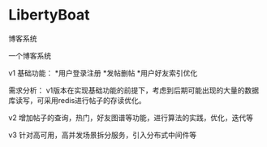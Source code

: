 # LibertyBoat
博客系统

一个博客系统

v1
基础功能：
*用户登录注册
*发帖删帖
*用户好友索引优化

需求分析：
v1版本在实现基础功能的前提下，考虑到后期可能出现的大量的数据库读写，可采用redis进行帖子的存读优化。


v2
增加帖子的查询，热门，好友图谱等功能，进行算法的实践，优化，迭代等


v3
针对高可用，高并发场景拆分服务，引入分布式中间件等
